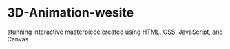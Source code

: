 # 3D-Animation-wesite
 stunning interactive masterpiece created using HTML, CSS, JavaScript, and Canvas
